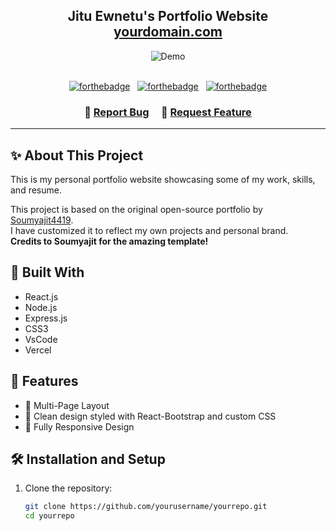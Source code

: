 <h2 align="center">
  Jitu Ewnetu's Portfolio Website<br/>
  <a href="https://yourdomain.com" target="_blank">yourdomain.com</a>
</h2>

<div align="center">
  <img alt="Demo" src="./Images/readme-img1.png" />
</div>

<br/>

<center>

[![forthebadge](https://forthebadge.com/images/badges/built-with-love.svg)](https://forthebadge.com) &nbsp;
[![forthebadge](https://forthebadge.com/images/badges/made-with-javascript.svg)](https://forthebadge.com) &nbsp;
[![forthebadge](https://forthebadge.com/images/badges/open-source.svg)](https://forthebadge.com)

</center>

<h3 align="center">
    🔹
    <a href="https://github.com/yourusername/yourrepo/issues">Report Bug</a> &nbsp; &nbsp;
    🔹
    <a href="https://github.com/yourusername/yourrepo/issues">Request Feature</a>
</h3>

---

## ✨ About This Project

This is my personal portfolio website showcasing some of my work, skills, and resume.

This project is based on the original open-source portfolio by [Soumyajit4419](https://github.com/soumyajit4419/Portfolio).  
I have customized it to reflect my own projects and personal brand.  
**Credits to Soumyajit for the amazing template!**

## 🚀 Built With

- React.js  
- Node.js  
- Express.js  
- CSS3  
- VsCode  
- Vercel  

## 🌟 Features

- 📖 Multi-Page Layout  
- 🎨 Clean design styled with React-Bootstrap and custom CSS  
- 📱 Fully Responsive Design  

## 🛠 Installation and Setup

1. Clone the repository:
   ```bash
   git clone https://github.com/yourusername/yourrepo.git
   cd yourrepo
